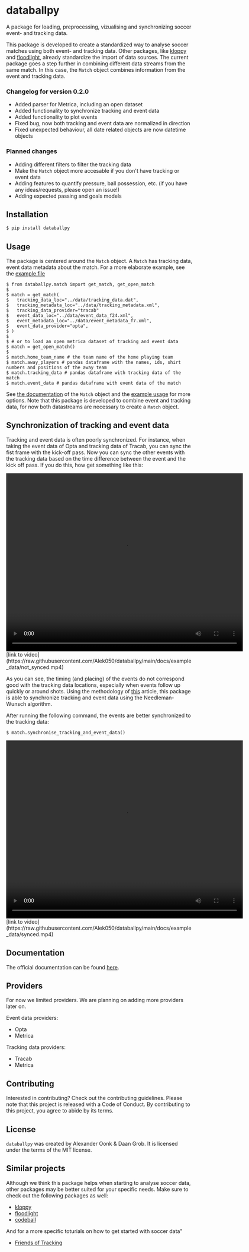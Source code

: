 # databallpy

A package for loading, preprocessing, vizualising and synchronizing soccer event- and tracking data.

This package is developed to create a standardized way to analyse soccer matches using both event- and tracking data. Other packages, like [kloppy](https://github.com/PySport/kloppy) and [floodlight](https://github.com/floodlight-sports/floodlight), already standardize the import of data sources. The current package goes a step further in combining different data streams from the same match. In this case, the `Match` object combines information from the event and tracking data.

### Changelog for version 0.2.0

- Added parser for Metrica, including an open dataset
- Added functionality to synchronize tracking and event data
- Added functionality to plot events
- Fixed bug, now both tracking and event data are normalized in direction
- Fixed unexpected behaviour, all date related objects are now datetime objects

### Planned changes

- Adding different filters to filter the tracking data
- Make the `Match` object more accesable if you don't have tracking or event data
- Adding features to quantify pressure, ball possession, etc. (if you have any ideas/requests, please open an issue!)
- Adding expected passing and goals models

## Installation

```bash
$ pip install databallpy
```

## Usage

The package is centered around the `Match` object. A `Match` has tracking data, event data metadata about the match.
For a more elaborate example, see the [example file](https://databallpy.readthedocs.io/en/latest/example.html)

```console
$ from databallpy.match import get_match, get_open_match
$
$ match = get_match(
$   tracking_data_loc="../data/tracking_data.dat",
$   tracking_metadata_loc="../data/tracking_metadata.xml",
$   tracking_data_provider="tracab"
$   event_data_loc="../data/event_data_f24.xml",
$   event_metadata_loc="../data/event_metadata_f7.xml",
$   event_data_provider="opta",
$ )
$
$ # or to load an open metrica dataset of tracking and event data
$ match = get_open_match()
$
$ match.home_team_name # the team name of the home playing team
$ match.away_players # pandas dataframe with the names, ids, shirt numbers and positions of the away team
$ match.tracking_data # pandas dataframe with tracking data of the match
$ match.event_data # pandas dataframe with event data of the match
```

See [the documentation](https://databallpy.readthedocs.io/en/latest/autoapi/databallpy/match/index.html) of the `Match` object and the [example usage](https://databallpy.readthedocs.io/en/latest/example.html) for more options. Note that this package is developed to combine event and tracking data, for now both datastreams are necessary to create a `Match` object.

## Synchronization of tracking and event data

Tracking and event data is often poorly synchronized. For instance, when taking the event data of Opta and tracking data of Tracab, you can sync the fist frame with the kick-off pass. Now you can sync the other events with the tracking data based on the time difference between the event and the kick off pass. If you do this, how get something like this:

<video width="640" height="480" controls>
  <source src="https://raw.githubusercontent.com/Alek050/databallpy/main/docs/example_data/not_synced.mp4" type="video/mp4">
  Your browser does not support the video tag.
</video>
[link to video](https://raw.githubusercontent.com/Alek050/databallpy/main/docs/example_data/not_synced.mp4)

As you can see, the timing (and placing) of the events do not correspond good with the tracking data locations, especially when events follow up quickly or around shots. Using the methodology of [this](https://kwiatkowski.io/sync.soccer) article, this package is able to synchronize tracking and event data using the Needleman-Wunsch algorithm. 

After running the following command, the events are better synchronized to the tracking data:

```batch
$ match.synchronise_tracking_and_event_data()
```

<video width="640" height="480" controls>
  <source src="https://raw.githubusercontent.com/Alek050/databallpy/main/docs/example_data/synced.mp4" type="video/mp4">
  Your browser does not support the video tag.
</video>
[link to video](https://raw.githubusercontent.com/Alek050/databallpy/main/docs/example_data/synced.mp4)

## Documentation

The official documentation can be found [here](https://databallpy.readthedocs.io/en/latest/autoapi/databallpy/index.html).

## Providers

For now we limited providers. We are planning on adding more providers later on.

Event data providers:
- Opta
- Metrica

Tracking data providers:
- Tracab
- Metrica

## Contributing

Interested in contributing? Check out the contributing guidelines. Please note that this project is released with a Code of Conduct. By contributing to this project, you agree to abide by its terms.

## License

`databallpy` was created by Alexander Oonk & Daan Grob. It is licensed under the terms of the MIT license.

## Similar projects

Although we think this package helps when starting to analyse soccer data, other packages may be better suited for your specific needs. Make sure to check out the following packages as well:
- [kloppy](https://github.com/PySport/kloppy)
- [floodlight](https://github.com/floodlight-sports/floodlight)
- [codeball](https://github.com/metrica-sports/codeball)

And for a more specific toturials on how to get started with soccer data"
- [Friends of Tracking](https://github.com/Friends-of-Tracking-Data-FoTD)



